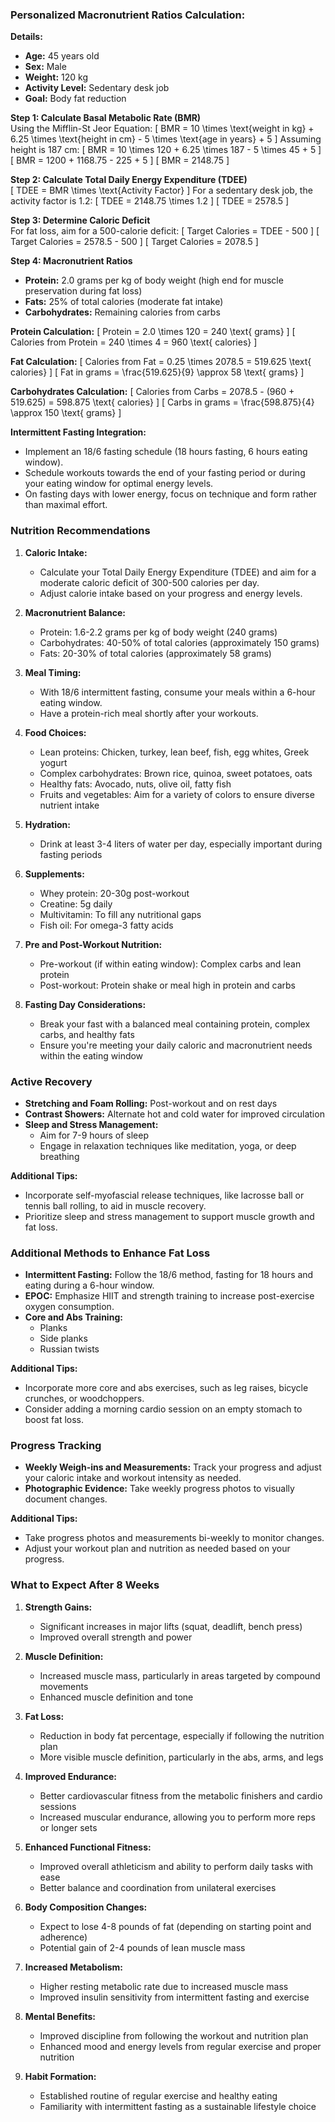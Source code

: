 ### Personalized Macronutrient Ratios Calculation:

**Details:**
- **Age:** 45 years old
- **Sex:** Male
- **Weight:** 120 kg
- **Activity Level:** Sedentary desk job
- **Goal:** Body fat reduction

**Step 1: Calculate Basal Metabolic Rate (BMR)**  
Using the Mifflin-St Jeor Equation:
\[ BMR = 10 \times \text{weight in kg} + 6.25 \times \text{height in cm} - 5 \times \text{age in years} + 5 \]
Assuming height is 187 cm:
\[ BMR = 10 \times 120 + 6.25 \times 187 - 5 \times 45 + 5 \]
\[ BMR = 1200 + 1168.75 - 225 + 5 \]
\[ BMR = 2148.75 \]

**Step 2: Calculate Total Daily Energy Expenditure (TDEE)**  
\[ TDEE = BMR \times \text{Activity Factor} \]
For a sedentary desk job, the activity factor is 1.2:
\[ TDEE = 2148.75 \times 1.2 \]
\[ TDEE = 2578.5 \]

**Step 3: Determine Caloric Deficit**  
For fat loss, aim for a 500-calorie deficit:
\[ Target Calories = TDEE - 500 \]
\[ Target Calories = 2578.5 - 500 \]
\[ Target Calories = 2078.5 \]

**Step 4: Macronutrient Ratios**  
- **Protein:** 2.0 grams per kg of body weight (high end for muscle preservation during fat loss)
- **Fats:** 25% of total calories (moderate fat intake)
- **Carbohydrates:** Remaining calories from carbs

**Protein Calculation:**
\[ Protein = 2.0 \times 120 = 240 \text{ grams} \]
\[ Calories from Protein = 240 \times 4 = 960 \text{ calories} \]

**Fat Calculation:**
\[ Calories from Fat = 0.25 \times 2078.5 = 519.625 \text{ calories} \]
\[ Fat in grams = \frac{519.625}{9} \approx 58 \text{ grams} \]

**Carbohydrates Calculation:**
\[ Calories from Carbs = 2078.5 - (960 + 519.625) = 598.875 \text{ calories} \]
\[ Carbs in grams = \frac{598.875}{4} \approx 150 \text{ grams} \]

**Intermittent Fasting Integration:**
- Implement an 18/6 fasting schedule (18 hours fasting, 6 hours eating window).
- Schedule workouts towards the end of your fasting period or during your eating window for optimal energy levels.
- On fasting days with lower energy, focus on technique and form rather than maximal effort.

### **Nutrition Recommendations**
1. **Caloric Intake:**
   - Calculate your Total Daily Energy Expenditure (TDEE) and aim for a moderate caloric deficit of 300-500 calories per day.
   - Adjust calorie intake based on your progress and energy levels.

2. **Macronutrient Balance:**
   - Protein: 1.6-2.2 grams per kg of body weight (240 grams)
   - Carbohydrates: 40-50% of total calories (approximately 150 grams)
   - Fats: 20-30% of total calories (approximately 58 grams)

3. **Meal Timing:**
   - With 18/6 intermittent fasting, consume your meals within a 6-hour eating window.
   - Have a protein-rich meal shortly after your workouts.

4. **Food Choices:**
   - Lean proteins: Chicken, turkey, lean beef, fish, egg whites, Greek yogurt
   - Complex carbohydrates: Brown rice, quinoa, sweet potatoes, oats
   - Healthy fats: Avocado, nuts, olive oil, fatty fish
   - Fruits and vegetables: Aim for a variety of colors to ensure diverse nutrient intake

5. **Hydration:**
   - Drink at least 3-4 liters of water per day, especially important during fasting periods

6. **Supplements:**
   - Whey protein: 20-30g post-workout
   - Creatine: 5g daily
   - Multivitamin: To fill any nutritional gaps
   - Fish oil: For omega-3 fatty acids

7. **Pre and Post-Workout Nutrition:**
   - Pre-workout (if within eating window): Complex carbs and lean protein
   - Post-workout: Protein shake or meal high in protein and carbs

8. **Fasting Day Considerations:**
   - Break your fast with a balanced meal containing protein, complex carbs, and healthy fats
   - Ensure you're meeting your daily caloric and macronutrient needs within the eating window

### **Active Recovery**
- **Stretching and Foam Rolling:** Post-workout and on rest days
- **Contrast Showers:** Alternate hot and cold water for improved circulation
- **Sleep and Stress Management:**
  - Aim for 7-9 hours of sleep
  - Engage in relaxation techniques like meditation, yoga, or deep breathing

**Additional Tips:**
- Incorporate self-myofascial release techniques, like lacrosse ball or tennis ball rolling, to aid in muscle recovery.
- Prioritize sleep and stress management to support muscle growth and fat loss.

### **Additional Methods to Enhance Fat Loss**
- **Intermittent Fasting:** Follow the 18/6 method, fasting for 18 hours and eating during a 6-hour window.
- **EPOC:** Emphasize HIIT and strength training to increase post-exercise oxygen consumption.
- **Core and Abs Training:**
  - Planks
  - Side planks
  - Russian twists

**Additional Tips:**
- Incorporate more core and abs exercises, such as leg raises, bicycle crunches, or woodchoppers.
- Consider adding a morning cardio session on an empty stomach to boost fat loss.

### **Progress Tracking**
- **Weekly Weigh-ins and Measurements:** Track your progress and adjust your caloric intake and workout intensity as needed.
- **Photographic Evidence:** Take weekly progress photos to visually document changes.

**Additional Tips:**
- Take progress photos and measurements bi-weekly to monitor changes.
- Adjust your workout plan and nutrition as needed based on your progress.

### **What to Expect After 8 Weeks**
1. **Strength Gains:**
   - Significant increases in major lifts (squat, deadlift, bench press)
   - Improved overall strength and power

2. **Muscle Definition:**
   - Increased muscle mass, particularly in areas targeted by compound movements
   - Enhanced muscle definition and tone

3. **Fat Loss:**
   - Reduction in body fat percentage, especially if following the nutrition plan
   - More visible muscle definition, particularly in the abs, arms, and legs

4. **Improved Endurance:**
   - Better cardiovascular fitness from the metabolic finishers and cardio sessions
   - Increased muscular endurance, allowing you to perform more reps or longer sets

5. **Enhanced Functional Fitness:**
   - Improved overall athleticism and ability to perform daily tasks with ease
   - Better balance and coordination from unilateral exercises

6. **Body Composition Changes:**
   - Expect to lose 4-8 pounds of fat (depending on starting point and adherence)
   - Potential gain of 2-4 pounds of lean muscle mass

7. **Increased Metabolism:**
   - Higher resting metabolic rate due to increased muscle mass
   - Improved insulin sensitivity from intermittent fasting and exercise

8. **Mental Benefits:**
   - Improved discipline from following the workout and nutrition plan
   - Enhanced mood and energy levels from regular exercise and proper nutrition

9. **Habit Formation:**
   - Established routine of regular exercise and healthy eating
   - Familiarity with intermittent fasting as a sustainable lifestyle choice
